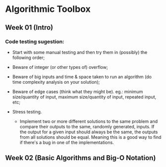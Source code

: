 # Algorithmic Toolbox

## Week 01 (Intro)

### Code testing sugestion:

- Start with some manual testing and then try them in (possibly) the following order;

- Beware of integer (or other types of) overflow;

- Beware of big inputs and time & space taken to run an algorithm (do time complexity analysis on your solution);

- Beware of edge cases (think what they might be). eg.: minimum size/quantity of input, maximum size/quantity of input, repeated input, etc;

- Stress testing.
    - Implement two or more different solutions to the same problem and compare their outputs to the same, randomly generated, inputs. If the output for a given input should always be the same, the outputs from all solutions should be equal. Meaning this is a good way to find if there's a bug in one of the implementations. 

## Week 02 (Basic Algorithms and Big-O Notation)
